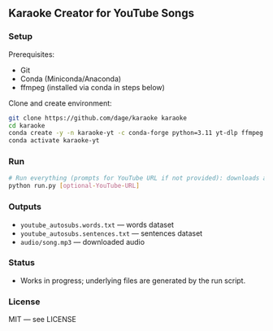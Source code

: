 ## Karaoke Creator for YouTube Songs

### Setup
Prerequisites:
- Git
- Conda (Miniconda/Anaconda)
- ffmpeg (installed via conda in steps below)

Clone and create environment:
```bash
git clone https://github.com/dage/karaoke karaoke
cd karaoke
conda create -y -n karaoke-yt -c conda-forge python=3.11 yt-dlp ffmpeg
conda activate karaoke-yt
```

### Run
```bash
# Run everything (prompts for YouTube URL if not provided): downloads audio and generates words/sentences
python run.py [optional-YouTube-URL]
```

### Outputs
- `youtube_autosubs.words.txt` — words dataset
- `youtube_autosubs.sentences.txt` — sentences dataset
 - `audio/song.mp3` — downloaded audio

### Status
- Works in progress; underlying files are generated by the run script.

### License
MIT — see LICENSE
